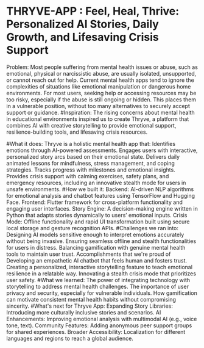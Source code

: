 # THRYVE-APP : Feel, Heal, Thrive: Personalized AI Stories, Daily Growth, and Lifesaving Crisis Support
Problem: Most people suffering from mental health issues or abuse, such as emotional, physical or narcissistic abuse, are usually isolated, unsupported, or cannot reach out for help. Current mental health apps tend to ignore the complexities of situations like emotional manipulation or dangerous home environments. For most users, seeking help or accessing resources may be too risky, especially if the abuse is still ongoing or hidden. This places them in a vulnerable position, without too many alternatives to securely accept support or guidance.
#Inspiration: The rising concerns about mental health in educational environments inspired us to create Thryve, a platform that combines AI with creative storytelling to provide emotional support, resilience-building tools, and lifesaving crisis resources.

#What it does:
Thryve is a holistic mental health app that:
Identifies emotions through AI-powered assessments.
Engages users with interactive, personalized story arcs based on their emotional state.
Delivers daily animated lessons for mindfulness, stress management, and coping strategies.
Tracks progress with milestones and emotional insights.
Provides crisis support with calming exercises, safety plans, and emergency resources, including an innovative stealth mode for users in unsafe environments.
#How we built it:
Backend: AI-driven NLP algorithms for emotional analysis and chatbot features using TensorFlow and Hugging Face.
Frontend: Flutter framework for cross-platform functionality and engaging user interfaces.
Story Engine: A decision-making engine written in Python that adapts stories dynamically to users’ emotional inputs.
Crisis Mode: Offline functionality and rapid UI transformation built using secure local storage and gesture recognition APIs.
#Challenges we ran into:
Designing AI models sensitive enough to interpret emotions accurately without being invasive.
Ensuring seamless offline and stealth functionalities for users in distress.
Balancing gamification with genuine mental health tools to maintain user trust.
Accomplishments that we're proud of
Developing an empathetic AI chatbot that feels human and fosters trust.
Creating a personalized, interactive storytelling feature to teach emotional resilience in a relatable way.
Innovating a stealth crisis mode that prioritizes user safety.
#What we learned:
The power of integrating technology with storytelling to address mental health challenges.
The importance of user privacy and security, especially for vulnerable individuals.
How gamification can motivate consistent mental health habits without compromising sincerity.
#What's next for Thryve App:
Expanding Story Libraries: Introducing more culturally inclusive stories and scenarios.
AI Enhancements: Improving emotional analysis with multimodal AI (e.g., voice tone, text).
Community Features: Adding anonymous peer support groups for shared experiences.
Broader Accessibility: Localization for different languages and regions to reach a global audience.
